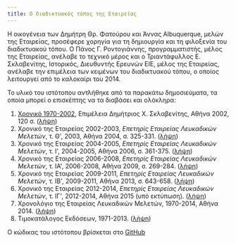 ```yaml
---
title: Ο διαδικτυακός τόπος της Εταιρείας
---
```


Η οικογένεια  των Δημήτρη Θρ. Φατούρου και Άννας Albuquerque, μελών της Εταιρείας, προσέφερε χορηγία για τη  δημιουργία και τη φιλοξενία του διαδικτυακού τόπου. Ο Πάνος Γ. Ροντογιάννης, προγραμματιστής, μέλος της Εταιρείας, ανέλαβε το τεχνικό μέρος και ο Τριαντάφυλλος Ε. Σκλαβενίτης, Ιστορικός, Διευθυντής Ερευνών ΕΙΕ, μέλος της Εταιρείας, ανέλαβε την επιμέλεια των κειμένων του διαδικτυακού τόπου, ο οποίος λειτουργεί από το καλοκαίρι του 2014.

Το υλικό του ιστότοπου αντλήθηκε από τα παρακάτω δημοσιεύματα, τα οποία μπορεί ο επισκέπτης να τα διαβάσει και ολόκληρα:

1. [Χρονικό 1970-2002](/publications/epetiaka-afierwmata/xroniko_1970-2002.html), Επιμέλεια Δημήτριος Χ. Σκλαβενίτης, Αθήνα 2002, 120 σ. \([λήψη](/documents/xroniko_1970-2002_low.pdf)\)
2. Χρονικό της Εταιρείας 2002-2003, *Επετηρίς Εταιρείας Λευκαδικών Μελετών*, τ. Θ', 2003, Αθήνα 2004, σ. 325-331. \([λήψη](/documents/xroniko_2002-2003.pdf)\)
3. Χρονικό της Εταιρείας 2004-2005, *Επετηρίς Εταιρείας Λευκαδικών Μελετών*, τ. Ι', 2004-2005, Αθήνα 2006, σ. 361-375. \([λήψη](/documents/xroniko_2004-2005.pdf)\)
4. Χρονικό της Εταιρείας 2006-2008, *Επετηρίς Εταιρείας Λευκαδικών Μελετών*, τ. ΙΑ', 2006-2008, Αθήνα 2009, σ. 269-284. \([λήψη](/documents/xroniko_2006-2008.pdf)\)
5. Χρονικό της Εταιρείας 2009-2011, *Επετηρίς Εταιρείας Λευκαδικών Μελετών*, τ. ΙΒ', 2009-2011, Αθήνα 2013, σ. 643-658. \([λήψη](/documents/xroniko_2009-2011.pdf)\)
6. Χρονικό της Εταιρείας 2012-2014, *Επετηρίς Εταιρείας Λευκαδικών Μελετών*, τ. ΙΓ', 2012-2014, Αθήνα 2015 \(υπό εκτύπωση\). \([λήψη](/documents/xroniko_2012-2014.pdf)\)
7. Χρονολόγιο της Εταιρείας Λευκαδικών Μελετών, 1970-2014, Αθήνα 2014. \([λήψη](/documents/xronologio_1970-2014.pdf)\)
8. Τιμοκατάλογος Εκδόσεων, 1971-2013. \([λήψη](/documents/katalogos.pdf)\)

Ο κώδικας του ιστότοπου βρίσκεται στο [GitHub](https://github.com/prontog/elm)
